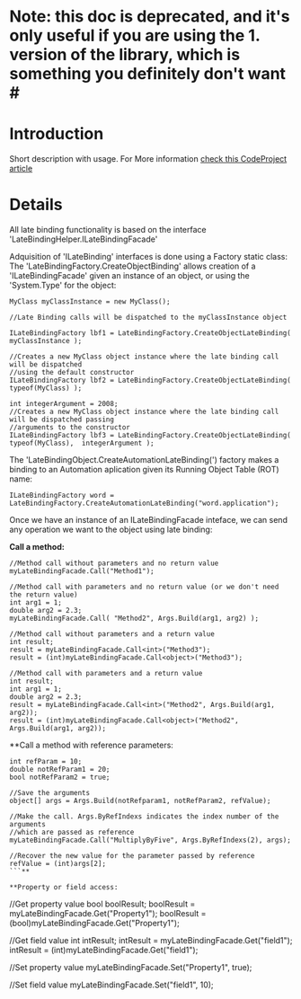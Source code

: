 # **Note: this doc is deprecated, and it's only useful if you are using the 1.** version of the library, which is something you definitely don't want **#**

# Introduction #

Short description with usage. For More information [check this CodeProject article](http://www.codeproject.com/KB/cs/LateBindingHelper.aspx)

# Details #

All late binding functionality is based on the interface 'LateBindingHelper.ILateBindingFacade'

Adquisition of 'ILateBinding' interfaces is done using a Factory static class:
The 'LateBindingFactory.CreateObjectBinding' allows creation of a 'ILateBindingFacade' given an instance of an object, or using the 'System.Type' for the object:
```
MyClass myClassInstance = new MyClass();

//Late Binding calls will be dispatched to the myClassInstance object

ILateBindingFactory lbf1 = LateBindingFactory.CreateObjectLateBinding( myClassInstance );

//Creates a new MyClass object instance where the late binding call will be dispatched 
//using the default constructor
ILateBindingFactory lbf2 = LateBindingFactory.CreateObjectLateBinding( typeof(MyClass) );

int integerArgument = 2008;
//Creates a new MyClass object instance where the late binding call will be dispatched passing
//arguments to the constructor
ILateBindingFactory lbf3 = LateBindingFactory.CreateObjectLateBinding( typeof(MyClass),  integerArgument );
```

The 'LateBindingObject.CreateAutomationLateBinding(') factory makes a binding to an Automation aplication given its Running Object Table (ROT) name:
```
ILateBindingFactory word = LateBindingFactory.CreateAutomationLateBinding("word.application");
```

Once we have an instance of an ILateBindingFacade inteface, we can send any operation we want
to the object using late binding:

**Call a method:**

```
//Method call without parameters and no return value
myLateBindingFacade.Call("Method1");

//Method call with parameters and no return value (or we don't need the return value)
int arg1 = 1;
double arg2 = 2.3;
myLateBindingFacade.Call( "Method2", Args.Build(arg1, arg2) );

//Method call without parameters and a return value
int result;
result = myLateBindingFacade.Call<int>("Method3");
result = (int)myLateBindingFacade.Call<object>("Method3");

//Method call with parameters and a return value
int result;
int arg1 = 1;
double arg2 = 2.3;
result = myLateBindingFacade.Call<int>("Method2", Args.Build(arg1, arg2));
result = (int)myLateBindingFacade.Call<object>("Method2", Args.Build(arg1, arg2));
```

**Call a method with reference parameters:
```
int refParam = 10;
double notRefParam1 = 20;
bool notRefParam2 = true;

//Save the arguments
object[] args = Args.Build(notRefparam1, notRefParam2, refValue);

//Make the call. Args.ByRefIndexs indicates the index number of the arguments
//which are passed as reference
myLateBindingFacade.Call("MultiplyByFive", Args.ByRefIndexs(2), args);

//Recover the new value for the parameter passed by reference
refValue = (int)args[2];
```**

**Property or field access:
```
//Get property value
bool boolResult;
boolResult = myLateBindingFacade.Get<bool>("Property1");
boolResult = (bool)myLateBindingFacade.Get("Property1");

//Get field value
int intResult;
intResult = myLateBindingFacade.Get<int>("field1");
intResult = (int)myLateBindingFacade.Get("field1");

//Set property value
myLateBindingFacade.Set("Property1", true);

//Set field value
myLateBindingFacade.Set("field1", 10);
```**

